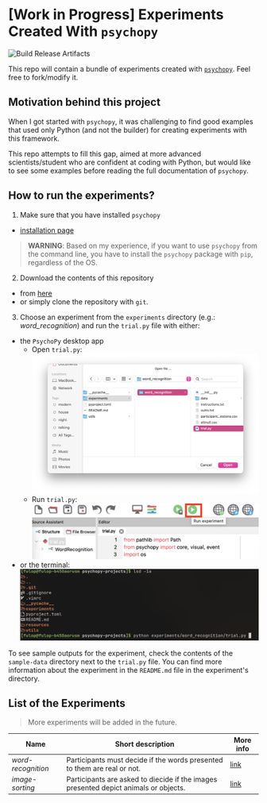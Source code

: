 # [Work in Progress] Experiments Created With `psychopy`

![Build Release Artifacts](https://github.com/fulopkovacs/psychopy-projects/workflows/Create%20Release%20Artifacts/badge.svg)

This repo will contain a bundle of experiments created with [`psychopy`](https://www.psychopy.org/). Feel free to fork/modify it.

## Motivation behind this project
When I got started with `psychopy`, it was challenging to find good examples that used only Python (and not the builder) for creating experiments with this framework.

This repo attempts to fill this gap, aimed at more advanced scientists/student who are confident at coding with Python, but would like to see some examples before reading the full documentation of `psychopy`.

## How to run the experiments?

1. Make sure that you have installed `psychopy`
  - [installation page](https://www.psychopy.org/download.html)
  > **WARNING**: Based on my experience, if you want to use `psychopy` from the command line, you have to install the `psychopy` package with `pip`, regardless of the OS.

2. Download the contents of this repository
  - from [here](https://github.com/fulopkovacs/psychopy-projects/releases/latest)
  - or simply clone the repository with `git`.

3. Choose an experiment from the `experiments` directory (e.g.: _word_recognition_) and run the `trial.py` file with either:
  - the `PsychoPy` desktop app
    - Open `trial.py`:
  ![Open experiment with the PsychoPy desktop app.](resources/mac-open-experiment.png)
    - Run `trial.py`:
  ![Run the experiment with the PsychoPy desktop app.](resources/mac-run-experiment.png)
  - or the terminal:
  ![Run the experiment the terminal.](resources/run-experiment-from-terminal.png)

To see sample outputs for the experiment, check the contents of the `sample-data` directory next to the `trial.py` file. You can find more information about the experiment in the `README.md` file in the experiment's directory.

## List of the Experiments
> More experiments will be added in the future.

| Name | Short description | More info |
| --- | --- | --- |
| _word-recognition_ | Participants must decide if the words presented to them are real or not. | [link](./experiments/word_recognition/) |
| _image-sorting_ | Participants are asked to diecide if the images presented depict animals or objects. | [link](./experiments/image_sorting/) |
